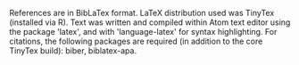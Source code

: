 References are in BibLaTex format.
LaTeX distribution used was TinyTex (installed via R).
Text was written and compiled within Atom text editor using the package 'latex', and with 'language-latex' for syntax highlighting.
For citations, the following packages are required (in addition to the core TinyTex build): biber, biblatex-apa.